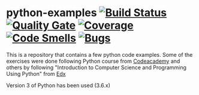 # python-examples [![Build Status](https://travis-ci.org/adsofron/python-examples.svg?branch=master)](https://travis-ci.org/adsofron/python-examples) [![Quality Gate](https://sonarcloud.io/api/project_badges/measure?project=python-examples&metric=alert_status)](https://sonarcloud.io/api/project_badges/measure?project=python-examples&metric=alert_status) [![Coverage](https://sonarcloud.io/api/project_badges/measure?project=python-examples&metric=coverage)](https://sonarcloud.io/api/project_badges/measure?project=python-examples&metric=coverage) [![Code Smells](https://sonarcloud.io/api/project_badges/measure?project=python-examples&metric=code_smells)](https://sonarcloud.io/api/project_badges/measure?project=python-examples&metric=code_smells) [![Bugs](https://sonarcloud.io/api/project_badges/measure?project=python-examples&metric=bugs)](https://sonarcloud.io/api/project_badges/measure?project=python-examples&metric=bugs) 

This is a repository that contains a few python code examples. Some of the exercises were done following Python course from [Codeacademy](https://www.codecademy.com/learn/learn-python) and others by following "Introduction to Computer Science and Programming Using Python" from [Edx](https://www.edx.org/course/introduction-computer-science-mitx-6-00-1x-11)

Version 3 of Python has been used (3.6.x)
